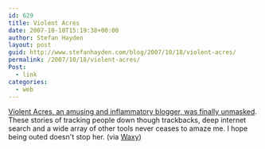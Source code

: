 ```yaml
---
id: 629
title: Violent Acres
date: 2007-10-18T15:19:38+00:00
author: Stefan Hayden
layout: post
guid: http://www.stefanhayden.com/blog/2007/10/18/violent-acres/
permalink: /2007/10/18/violent-acres/
Post:
  - link
categories:
  - web
---
```

<a href="http://www.violentacrestalk.com/2007/10/va-dance-monkey-dance/#comment-6320">Violent Acres, an amusing and inflammatory blogger, was finally unmasked</a>. These stories of tracking people down though trackbacks, deep internet search and a wide array of other tools never ceases to amaze me. I hope being outed doesn't stop her. (via <a href="http://www.waxy.org/links/">Waxy</a>)